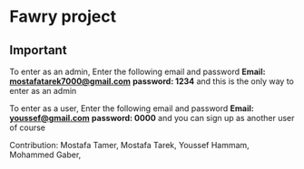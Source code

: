 # Fawry project
## Important

To enter as an admin, Enter the following email and password
**Email: mostafatarek7000@gmail.com**
**password: 1234**
and this is the only way to enter as an admin

To enter as a user, Enter the following email and password
**Email: youssef@gmail.com**
**password: 0000**
and you can sign up as another user of course

Contribution:
    Mostafa Tamer,
    Mostafa Tarek,
    Youssef Hammam,
    Mohammed Gaber,
